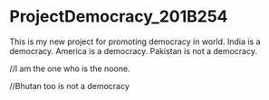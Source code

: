 # ProjectDemocracy_201B254
This is my new project for promoting democracy in world. India is a democracy. America is a democracy. Pakistan is not a democracy.

//I am the one who is the noone.

//Bhutan too is not a democracy
